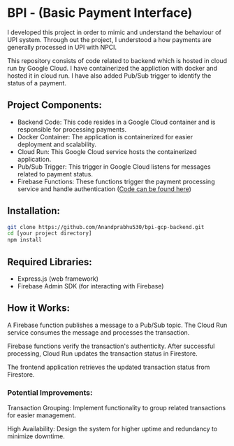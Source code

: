 # BPI - (Basic Payment Interface)

I developed this project in order to mimic and understand the behaviour of UPI system. Through out the project, I understood a how payments are generally processed in UPI with NPCI.

This repository consists of code related to backend which is hosted in cloud run by Google Cloud. I have containerized the appliction with docker and hosted it in cloud run.
I have also added Pub/Sub trigger to identify the status of a payment.

## Project Components:

- Backend Code: This code resides in a Google Cloud container and is responsible for processing payments.
- Docker Container: The application is containerized for easier deployment and scalability.
- Cloud Run: This Google Cloud service hosts the containerized application.
- Pub/Sub Trigger: This trigger in Google Cloud listens for messages related to payment status.
- Firebase Functions: These functions trigger the payment processing service and handle authentication ([Code can be found here](https://github.com/Anandprabhu530/bpi-firebase-functions))

## Installation:

```bash
git clone https://github.com/Anandprabhu530/bpi-gcp-backend.git
cd [your project directory]
npm install
```

## Required Libraries:

- Express.js (web framework)
- Firebase Admin SDK (for interacting with Firebase)

## How it Works:

A Firebase function publishes a message to a Pub/Sub topic.
The Cloud Run service consumes the message and processes the transaction.

Firebase functions verify the transaction's authenticity.
After successful processing, Cloud Run updates the transaction status in Firestore.

The frontend application retrieves the updated transaction status from Firestore.

### Potential Improvements:

Transaction Grouping: Implement functionality to group related transactions for easier management.

High Availability: Design the system for higher uptime and redundancy to minimize downtime.
